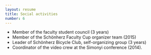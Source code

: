 ```yaml
---
layout: resume
title: Social activities
number: 6
---
```

 - Member of the faculty student council (3 years)
 - Member of the Schönherz Faculty Cup organizer team (2015)
 - Leader of Schönherz Bicycle Club, self-organizing group (3 years)
 - Coordinator of the video crew at the Simonyi conference (2014).
